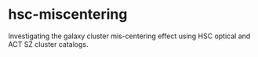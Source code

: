 # hsc-miscentering
Investigating the galaxy cluster mis-centering effect using HSC optical and ACT SZ cluster catalogs.

